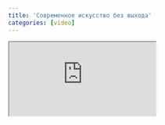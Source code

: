 ```yaml
---
title: 'Современное искусство без выхода'
categories: [video]
---
```

<iframe src="http://www.youtube.com/embed/bPV10D3Zjvg" class="youtube"></iframe>
